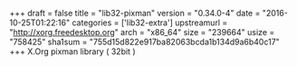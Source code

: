 +++
draft = false
title = "lib32-pixman"
version = "0.34.0-4"
date = "2016-10-25T01:22:16"
categories = ['lib32-extra']
upstreamurl = "http://xorg.freedesktop.org"
arch = "x86_64"
size = "239664"
usize = "758425"
sha1sum = "755d15d822e917ba82063bcda1b134d9a6b40c17"
+++
X.Org pixman library ( 32bit )